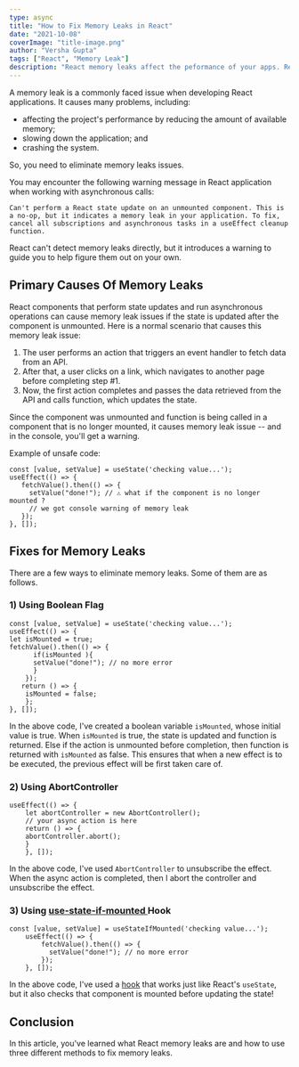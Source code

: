 ```yaml
---
type: async
title: "How to Fix Memory Leaks in React"
date: "2021-10-08"
coverImage: "title-image.png"
author: "Versha Gupta"
tags: ["React", "Memory Leak"]
description: "React memory leaks affect the peformance of your apps. Read more to understand memory leaks in React and learn three different methods for fixing memory leaks."
---
```

A memory leak is a commonly faced issue when developing React applications. It causes many problems, including:
- affecting the project's performance by reducing the amount of available memory; 
- slowing down the application; and 
- crashing the system.

So, you need to eliminate memory leaks issues. 

You may encounter the following warning message in React application when working with asynchronous calls:

`Can't perform a React state update on an unmounted component. This is a no-op, but it indicates a memory leak in your application. To fix, cancel all subscriptions and asynchronous tasks in a useEffect cleanup function.`

React can't detect memory leaks directly, but it introduces a warning to guide you to help figure them out on your own.

## Primary Causes Of Memory Leaks

React components that perform state updates and run asynchronous operations can cause memory leak issues if the state is updated after the component is unmounted. Here is a normal scenario that causes this memory leak issue:
1. The user performs an action that triggers an event handler to fetch data from an API.
2. After that, a user clicks on a link, which navigates to another page before completing step #1.
3. Now, the first action completes and passes the data retrieved from the API and calls function, which updates the state.

Since the component was unmounted and function is being called in a component that is no longer mounted, it causes memory leak issue -- and in the console, you'll get a warning.

Example of unsafe code:

 ```
const [value, setValue] = useState('checking value...');
useEffect(() => {
	fetchValue().then(() => {
      setValue("done!"); // ⚠️ what if the component is no longer mounted ?
      // we got console warning of memory leak
    });
}, []); 
```

## Fixes for Memory Leaks

There are a few ways to eliminate memory leaks. Some of them are as follows.

### 1) Using Boolean Flag
```
const [value, setValue] = useState('checking value...');
useEffect(() => {
let isMounted = true;
fetchValue().then(() => {
      if(isMounted ){
      setValue("done!"); // no more error
      } 
    });
   return () => {
    isMounted = false;
    };
}, []);
```
In the above code, I've created a boolean variable `isMounted`, whose initial value is true. When `isMounted` is true, the state is updated and function is returned. Else if the action is unmounted before completion, then function is returned with `isMounted` as false. This ensures that when a new effect is to be executed, the previous effect will be first taken care of. 

### 2) Using AbortController
```
useEffect(() => {  
    let abortController = new AbortController();  
    // your async action is here  
    return () => {  
    abortController.abort();  
    }  
    }, []);
```
In the above code, I've used `AbortController` to unsubscribe the effect. When the async action is completed, then I abort the controller and unsubscribe the effect.

### 3) Using [use-state-if-mounted ](https://www.npmjs.com/package/use-state-if-mounted) Hook
```
const [value, setValue] = useStateIfMounted('checking value...');
    useEffect(() => {
    	fetchValue().then(() => {
          setValue("done!"); // no more error
        });
    }, []);
```
In the above code, I've used a [hook](https://www.loginradius.com/blog/async/react-hooks-guide/) that works just like React's `useState`, but it also checks that component is mounted before updating the state!

## Conclusion

In this article, you've learned what React memory leaks are and how to use three different methods to fix memory leaks.